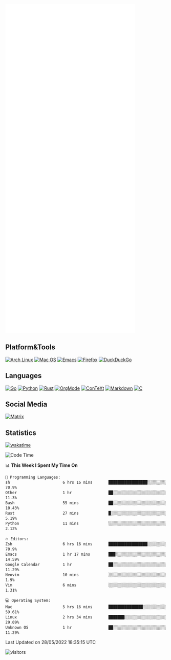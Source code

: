 ![Metrics](https://github.com/SteamedFish/SteamedFish/blob/master/github-metrics.svg)

## Platform&Tools

[![Arch Linux](https://img.shields.io/badge/ArchLinux-1793D1?logo=arch-linux&logoColor=fff&style=flat-square)](https://archlinux.org/)
[![Mac OS](https://img.shields.io/badge/MacOS-000000?style=flat-square&logo=macos&logoColor=F0F0F0)](https://www.apple.com/macos/)
[![Emacs](https://img.shields.io/badge/Emacs-%237F5AB6.svg?&style=flat-square&logo=gnu-emacs&logoColor=white)](https://www.gnu.org/software/emacs/)
[![Firefox](https://img.shields.io/badge/Firefox-FF7139?style=flat-square&logo=Firefox-Browser&logoColor=white)](https://firefox.com/)
[![DuckDuckGo](https://img.shields.io/badge/DuckDuckGo-DE5833?style=flat-square&logo=DuckDuckGo&logoColor=white)](https://duckduckgo.com/)

## Languages

[![Go](https://img.shields.io/badge/Golang-%2300ADD8.svg?style=flat-square&logo=go&logoColor=white)](https://golang.org/)
[![Python](https://img.shields.io/badge/Python-3670A0?style=flat-square&logo=python&logoColor=ffdd54)](https://www.python.org/)
[![Rust](https://img.shields.io/badge/Rust-%23000000.svg?style=flat-square&logo=rust&logoColor=white)](https://www.rust-lang.org/)
[![OrgMode](https://img.shields.io/badge/OrgMode-%23000000.svg?style=flat-square&logo=org&logoColor=white)](https://orgmode.org/)
[![ConTeXt](https://img.shields.io/badge/ConTeXt-%23008080.svg?style=flat-square&logo=latex&logoColor=white)](https://contextgarden.net/)
[![Markdown](https://img.shields.io/badge/MarkDown-%23000000.svg?style=flat-square&logo=markdown&logoColor=white)](https://daringfireball.net/projects/markdown/)
[![C](https://img.shields.io/badge/C-%2300599C.svg?style=flat-square&logo=c&logoColor=white)](https://www.iso.org/standard/74528.html)

## Social Media

[![Matrix](https://img.shields.io/badge/SteamedFish-2CA5E0?style=social&logo=matrix&logoColor=black)](https://matrix.to/#/@i:steamedfish.org)

## Statistics
[![wakatime](https://wakatime.com/badge/user/168280d6-fcf2-4b4f-ad3a-dc4612f35b38.svg)](https://wakatime.com/@168280d6-fcf2-4b4f-ad3a-dc4612f35b38)

<!--START_SECTION:waka-->
![Code Time](http://img.shields.io/badge/Code%20Time-1%2C828%20hrs%2030%20mins-blue)

📊 **This Week I Spent My Time On** 

```text
💬 Programming Languages: 
sh                       6 hrs 16 mins       █████████████████░░░░░░░░   70.9% 
Other                    1 hr                ██░░░░░░░░░░░░░░░░░░░░░░░   11.3% 
Bash                     55 mins             ██░░░░░░░░░░░░░░░░░░░░░░░   10.43% 
Rust                     27 mins             █░░░░░░░░░░░░░░░░░░░░░░░░   5.19% 
Python                   11 mins             ░░░░░░░░░░░░░░░░░░░░░░░░░   2.12%

🔥 Editors: 
Zsh                      6 hrs 16 mins       █████████████████░░░░░░░░   70.9% 
Emacs                    1 hr 17 mins        ███░░░░░░░░░░░░░░░░░░░░░░   14.59% 
Google Calendar          1 hr                ██░░░░░░░░░░░░░░░░░░░░░░░   11.29% 
Neovim                   10 mins             ░░░░░░░░░░░░░░░░░░░░░░░░░   1.9% 
Vim                      6 mins              ░░░░░░░░░░░░░░░░░░░░░░░░░   1.31%

💻 Operating System: 
Mac                      5 hrs 16 mins       ███████████████░░░░░░░░░░   59.61% 
Linux                    2 hrs 34 mins       ███████░░░░░░░░░░░░░░░░░░   29.09% 
Unknown OS               1 hr                ██░░░░░░░░░░░░░░░░░░░░░░░   11.29%

```


 Last Updated on 28/05/2022 18:35:15 UTC
<!--END_SECTION:waka-->

![visitors](https://visitor-badge.laobi.icu/badge?page_id=SteamedFish.SteamedFish)
